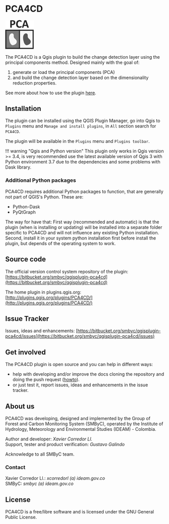 # PCA4CD

<img src="img/favicon.png" width="90px">

The PCA4CD is a Qgis plugin to build the change detection layer using the principal components method. Designed mainly with the goal of:

1. generate or load the principal components (PCA)
2. and build the change detection layer based on the dimensionality reduction properties.

See more about how to use the plugin [here](how_to_use.md).

## Installation

The plugin can be installed using the QGIS Plugin Manager, go into Qgis to `Plugins` menu and `Manage and install plugins`, in `All` section search for `PCA4CD`.

The plugin will be available in the `Plugins` menu and `Plugins toolbar`.

!!! warning "Qgis and Python version"
    This plugin only works in Qgis version >= 3.4, is very recommended use the latest available version of Qgis 3 with Python environment 3.7 due to the dependencies and some problems with Dask library.

### Additional Python packages

PCA4CD requires additional Python packages to function, that are generally not part of QGIS's Python. These are:

* Python-Dask
* PyQtGraph

The way for have that: First way (recommended and automatic) is that the plugin (when is installing or updating) will be installed into a separate folder specific to PCA4CD and will not influence any existing Python installation. Second, install it in your system python installation first before install the plugin, but depends of the operating system to work.

## Source code

The official version control system repository of the plugin:
[https://bitbucket.org/smbyc/qgisplugin-pca4cd](https://bitbucket.org/smbyc/qgisplugin-pca4cd)

The home plugin in plugins.qgis.org: [http://plugins.qgis.org/plugins/PCA4CD/](http://plugins.qgis.org/plugins/PCA4CD/)

## Issue Tracker

Issues, ideas and enhancements: [https://bitbucket.org/smbyc/qgisplugin-pca4cd/issues](https://bitbucket.org/smbyc/qgisplugin-pca4cd/issues)

## Get involved

The PCA4CD plugin is open source and you can help in different ways:

* help with developing and/or improve the docs cloning the repository and doing the push request ([howto](https://confluence.atlassian.com/bitbucket/fork-a-teammate-s-repository-774243391.html)).
* or just test it, report issues, ideas and enhancements in the issue tracker.

## About us

PCA4CD was developing, designed and implemented by the Group of Forest and Carbon Monitoring System (SMByC), operated by the Institute of Hydrology, Meteorology and Environmental Studies (IDEAM) - Colombia.

Author and developer: *Xavier Corredor Ll.*  
Support, tester and product verification: *Gustavo Galindo*

Acknowledge to all SMByC team.

### Contact

Xavier Corredor Ll.: *xcorredorl (a) ideam.gov.co*  
SMByC: *smbyc (a) ideam.gov.co*

## License

PCA4CD is a free/libre software and is licensed under the GNU General Public License.
